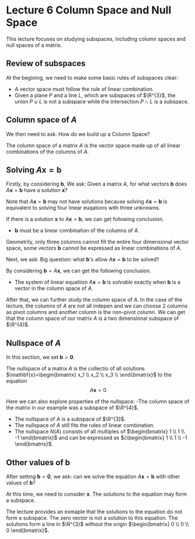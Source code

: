 # Lecture 6 Column Space and Null Space

This lecture focuses on studying subspaces, including column spaces and null spaces of a matrix.

## Review of subspaces

At the begining, we need to make some basic rules of subspaces clear:

- A vector space must follow the rule of linear combination.
- Given a plane $P$ and a line $L$, which are subspaces of $\R^{3}$, the union $P\cup L$ is not a subspace while the intersection $P\cap L$ is a subspace.

## Column space of $A$

We then need to ask: How do we build up a Column Space?

The column space of a matrix $A$ is the vector space made up of all linear combinations of the columns of $A$.

## Solving $A\mathbf{x}=\mathbf{b}$

Firstly, by considering $\mathbf{b}$, We ask: Given a matrix $A$, for what vectors $\mathbf{b}$ does $A\mathbf{x}=\mathbf{b}$ have a solution $\mathbf{x}$?

Note that $A\mathbf{x}=\mathbf{b}$ may not have solutions because solving $A\mathbf{x}=\mathbf{b}$ is equivalent to solving four linear euqations with three unknowns.

If there is a solution $\mathbf{x}$ to $A\mathbf{x}=\mathbf{b}$, we can get following conclusion.
- $\mathbf{b}$ must be a linear combination of the columns of $A$.

Geometrily, only three columns cannot fill the entire four dimensional vector space, some vectors $\mathbf{b}$ cannot be expressed as linear combinations of $A$.

Next, we ask: Big question: what $\mathbf{b}$'s allow $A\mathbf{x}=\mathbf{b}$ to be solved?

By considering $\mathbf{b}=A\mathbf{x}$, we can get the following conclusion.

- The system of linear equatiion $A\mathbf{x}=\mathbf{b}$ is *solvable* exactly when $\mathbf{b}$ is a vector in the column space of $A$.

After that, we can further study the column space of $A$. In the case of the lecture, the columns of $A$ are not all indepen and we can choose 2 columns as pivot columns and another column is the non-pivot column. We can get that the column space of our matrix $A$ is a two dimensional subspace of $\R^{4}$.

## Nullspace of $A$

In this section, we set $\mathbf{b}=\mathbf{0}$.

The nullspace of a matrix $A$ is the collectio of all solutions $\mathbf{x}=\begin{bmatrix}
    x_1 \\
    x_2 \\
    x_3 \\
\end{bmatrix}$ to the equation
$$A\mathbf{x}=0 \tag{6-1}$$


Here we can also explore properties of the nullspace:
-The column space of the matrix in our example was a subspace of $\R^{4}$.
- The nullspace of $A$ is a subspace of $\R^{3}$.
- The nullspace of $A$ still fits the rules of linear combination.
- The nullspace $N(A)$ consists of all multiples of $\begin{bmatrix}
    1 \\
    1 \\
    -1
\end{bmatrix}$ and can be expressed as $c\begin{bmatrix}
    1 \\
    1 \\
    -1
\end{bmatrix}$.

## Other values of $\mathbf{b}$

After setting $\mathbf{b}=\mathbf{0}$, we ask: can we solve the equation $A\mathbf{x}=\mathbf{b}$ with other values of $\mathbf{b}$?

At this time, we need to consider $\mathbf{x}$. The solutions to the equation may form a subspace.

The lecture provides an exmaple that the solutions to the equation do not form a subspace. The zero vector is not a solution to this equation. The solutions form a line in $\R^{3}$ without the origin $\begin{bmatrix}
    0 \\
    0 \\
    0
\end{bmatrix}$.


